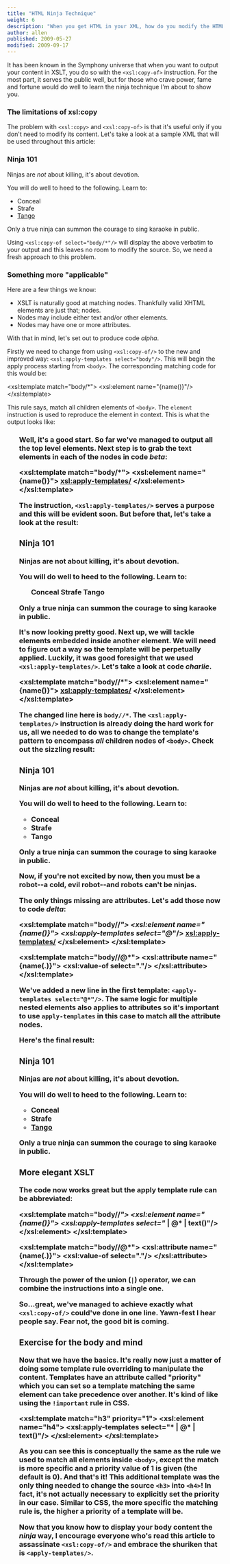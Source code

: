 ```yaml
---
title: "HTML Ninja Technique"
weight: 6
description: "When you get HTML in your XML, how do you modify the HTML markup before throwing it to the output? This article answers this problem by showing you the *HTML Ninja Technique*"
author: allen
published: 2009-05-27
modified: 2009-09-17
---
```


It has been known in the Symphony universe that when you want to output your content in XSLT, you do so with the `<xsl:copy-of>` instruction. For the most part, it serves the public well, but for those who crave power, fame and fortune would do well to learn the ninja technique I'm about to show you.

### The limitations of xsl:copy ###

The problem with `<xsl:copy>` and `<xsl:copy-of>` is that it's useful only if you don't need to modify its content. Let's take a look at a sample XML that will be used throughout this article:

  <body>
    <h3 id="tips">Ninja 101</h3>
    <p>Ninjas are <em>not</em> about killing, it's about devotion.</p>
    <p>You will do well to heed to the following. Learn to:</p>
    <ul class="skills">
      <li>Conceal</li>
      <li>Strafe</li>
      <li><a href="#tango">Tango</a></li>
    </ul>
    <p>Only a true ninja can summon the courage to sing karaoke in public.</p>
  </body>

Using `<xsl:copy-of select="body/*"/>` will display the above verbatim to your output and this leaves no room to modify the source. So, we need a fresh approach to this problem.

### Something more "applicable" ###

Here are a few things we know:

* XSLT is naturally good at matching nodes. Thankfully valid XHTML elements are just that; nodes.
* Nodes may include either text and/or other elements.
* Nodes may have one or more attributes.

With that in mind, let's set out to produce code *alpha*.

Firstly we need to change from using `<xsl:copy-of/>` to the new and improved way: `<xsl:apply-templates select="body"/>`. This will begin the apply process starting from `<body>`. The corresponding matching code for this would be:

  <xsl:template match="body/*">
    <xsl:element name="{name()}"/>
  </xsl:template>

This rule says, match all children elements of `<body>`. The `element` instruction is used to reproduce the element in context. This is what the output looks like:

  <h3/>
  <p/>
  <p/>
  <ul/>
  <p/>

Well, it's a good start. So far we've managed to output all the top level elements. Next step is to grab the text elements in each of the nodes in code *beta*:

  <xsl:template match="body/*">
    <xsl:element name="{name()}">
      <xsl:apply-templates/>
    </xsl:element>
  </xsl:template>

The instruction, `<xsl:apply-templates/>` serves a purpose and this will be evident soon. But before that, let's take a look at the result:

  <h3>Ninja 101</h3>
  <p>Ninjas are not about killing, it's about devotion.</p>
  <p>You will do well to heed to the following. Learn to:</p>
  <ul>
    Conceal
    Strafe
    Tango
  </ul>
  <p>Only a true ninja can summon the courage to sing karaoke in public.</p>

It's now looking pretty good. Next up, we will tackle elements embedded inside another element. We will need to figure out a way so the template will be perpetually applied. Luckily, it was good foresight that we used `<xsl:apply-templates/>`. Let's take a look at code *charlie*.

  <xsl:template match="body//*">
    <xsl:element name="{name()}">
      <xsl:apply-templates/>
    </xsl:element>
  </xsl:template>

The changed line here is `body//*`. The `<xsl:apply-templates/>` instruction is already doing the hard work for us, all we needed to do was to change the template's pattern to encompass *all* children nodes of `<body>`. Check out the sizzling result:

  <h3>Ninja 101</h3>
  <p>Ninjas are <em>not</em> about killing, it's about devotion.</p>
  <p>You will do well to heed to the following. Learn to:</p>
  <ul>
    <li>Conceal</li>
    <li>Strafe</li>
    <li><a>Tango</a></li>
  </ul>
  <p>Only a true ninja can summon the courage to sing karaoke in public.</p>

Now, if you're not excited by now, then you must be a robot--a cold, evil robot--and robots can't be ninjas.

The only things missing are attributes. Let's add those now to code *delta*:

  <xsl:template match="body//*">
    <xsl:element name="{name()}">
      <xsl:apply-templates select="@*"/>
      <xsl:apply-templates/>
    </xsl:element>
  </xsl:template>

  <xsl:template match="body//@*">
    <xsl:attribute name="{name(.)}">
      <xsl:value-of select="."/>
    </xsl:attribute>
  </xsl:template>

We've added a new line in the first template: `<apply-templates select="@*"/>`. The same logic for multiple nested elements also applies to attributes so it's important to use `apply-templates` in this case to match all the attribute nodes.

Here's the final result:

  <body>
    <h3 id="tips">Ninja 101</h3>
    <p>Ninjas are <em>not</em> about killing, it's about devotion.</p>
    <p>You will do well to heed to the following. Learn to:</p>
    <ul class="skills">
      <li>Conceal</li>
      <li>Strafe</li>
      <li><a href="#tango">Tango</a></li>
    </ul>
    <p>Only a true ninja can summon the courage to sing karaoke in public.</p>
  </body>

### More elegant XSLT ####

The code now works great but the apply template rule can be abbreviated:

  <xsl:template match="body//*">
    <xsl:element name="{name()}">
      <xsl:apply-templates select="* | @* | text()"/>
    </xsl:element>
  </xsl:template>

  <xsl:template match="body//@*">
    <xsl:attribute name="{name(.)}">
      <xsl:value-of select="."/>
    </xsl:attribute>
  </xsl:template>

Through the power of the union (`|`) operator, we can combine the instructions into a single one.

So...great, we've managed to achieve exactly what `<xsl:copy-of/>` could've done in one line. Yawn-fest I hear people say. Fear not, the good bit is coming.

### Exercise for the body and mind ###

Now that we have the basics. It's really now just a matter of doing some template rule overriding to manipulate the content. Templates have an attribute called "priority" which you can set so a template matching the same element can take precedence over another. It's kind of like using the `!important` rule in CSS.

  <xsl:template match="h3" priority="1">
    <xsl:element name="h4">
      <xsl:apply-templates select="* | @* | text()"/>
    </xsl:element>
  </xsl:template>

As you can see this is conceptually the same as the rule we used to match all elements inside `<body>`, except the match is more specific and a priority value of 1 is given (the default is 0). And that's it! This additional template was the only thing needed to change the source `<h3>` into `<h4>`! In fact, it's not actually necessary to explicitly set the priority in our case. Similar to CSS, the more specific the matching rule is, the higher a priority of a template will be.

Now that you know how to display your body content the *ninja* way, I encourage everyone who's read this article to assassinate `<xsl:copy-of/>` and embrace the shuriken that is `<apply-templates/>`.
